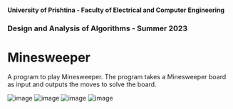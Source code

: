 #### University of Prishtina - Faculty of Electrical and Computer Engineering
### Design and Analysis of Algorithms - Summer 2023
# Minesweeper
A program to play Minesweeper. The program takes a Minesweeper board as input and outputs the moves to solve the board.

![image](https://github.com/arbreshazeqiri/Minesweeper/assets/61945677/6c6dba47-415f-43da-9286-0868b0c1c091)
![image](https://github.com/arbreshazeqiri/Minesweeper/assets/61945677/9b1ccca8-65c6-422a-9629-ef0f90dbdc70)
![image](https://github.com/arbreshazeqiri/Minesweeper/assets/61945677/0e193892-0480-4d69-ad8c-3fe44f147506)
![image](https://github.com/arbreshazeqiri/Minesweeper/assets/61945677/7f2e34c3-4ae1-4529-8a0a-46d29c639a82)

